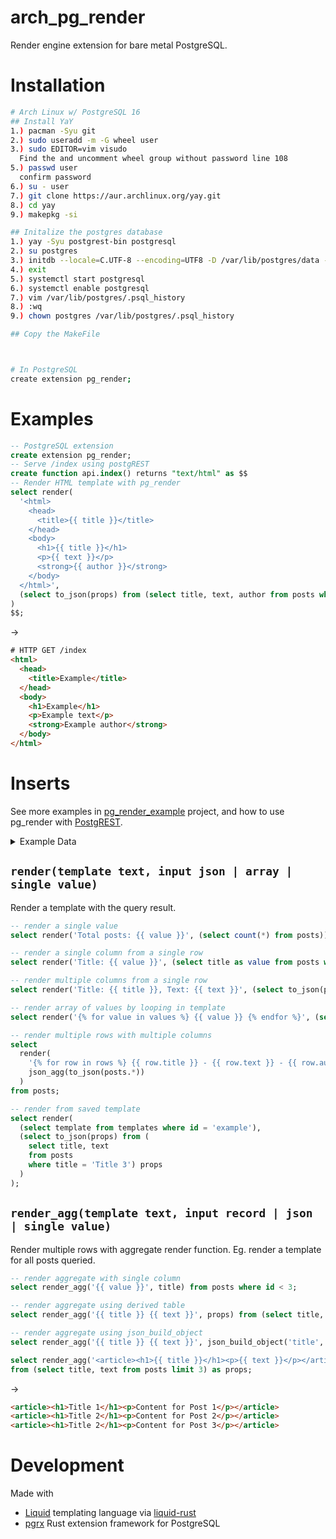 # arch_pg_render

Render engine extension for bare metal PostgreSQL.

# Installation

```bash
# Arch Linux w/ PostgreSQL 16
## Install YaY
1.) pacman -Syu git
2.) sudo useradd -m -G wheel user
3.) sudo EDITOR=vim visudo
  Find the and uncomment wheel group without password line 108
5.) passwd user
  confirm password
6.) su - user
7.) git clone https://aur.archlinux.org/yay.git
8.) cd yay
9.) makepkg -si

## Initalize the postgres database
1.) yay -Syu postgrest-bin postgresql
2.) su postgres
3.) initdb --locale=C.UTF-8 --encoding=UTF8 -D /var/lib/postgres/data --data-checksums
4.) exit
5.) systemctl start postgresql
6.) systemctl enable postgresql
7.) vim /var/lib/postgres/.psql_history
8.) :wq
9.) chown postgres /var/lib/postgres/.psql_history

## Copy the MakeFile



# In PostgreSQL
create extension pg_render;
```

# Examples

```sql
-- PostgreSQL extension
create extension pg_render;
-- Serve /index using postgREST
create function api.index() returns "text/html" as $$
-- Render HTML template with pg_render
select render(
  '<html>
    <head>
      <title>{{ title }}</title>
    </head>
    <body>
      <h1>{{ title }}</h1>
      <p>{{ text }}</p>
      <strong>{{ author }}</strong>
    </body>
  </html>',
  (select to_json(props) from (select title, text, author from posts where id = 1) props)
)
$$;
```

->

```html
# HTTP GET /index
<html>
  <head>
    <title>Example</title>
  </head>
  <body>
    <h1>Example</h1>
    <p>Example text</p>
    <strong>Example author</strong>
  </body>
</html>
```

# Inserts

See more examples in [pg_render_example](https://github.com/mkaski/pg_render_example/blob/master/sql/02_views.sql) project, and how to use pg_render with [PostgREST](https://postgrest.org).

<details>
<summary>Example Data</summary>

```sql
create table posts (id serial primary key, title text not null, text text not null, author text not null);
insert into posts (title, text, author) values
  ('Title 1', 'Example content 1', 'Author 1'),
  ('Title 2', 'Example content 2', 'Author 2'),
  ('Title 3', 'Example content 3', 'Author 3');

create table templates (id text primary key, template text not null);
insert into templates (id, template) values ('example', '<header>{{ title }}</header><article>{{ text }}</article>');
```

</details>

## `render(template text, input json | array | single value)`

Render a template with the query result.

```sql
-- render a single value
select render('Total posts: {{ value }}', (select count(*) from posts));

-- render a single column from a single row
select render('Title: {{ value }}', (select title as value from posts where id = 1));

-- render multiple columns from a single row
select render('Title: {{ title }}, Text: {{ text }}', (select to_json(props) from (select title, text from posts where id = 1) props));

-- render array of values by looping in template
select render('{% for value in values %} {{ value }} {% endfor %}', (select array(select title from posts)));

-- render multiple rows with multiple columns
select
  render(
    '{% for row in rows %} {{ row.title }} - {{ row.text }} - {{ row.author }} {% endfor %}',
    json_agg(to_json(posts.*))
  )
from posts;

-- render from saved template
select render(
  (select template from templates where id = 'example'),
  (select to_json(props) from (
    select title, text 
    from posts 
    where title = 'Title 3') props
  )
);
```

## `render_agg(template text, input record | json | single value)`

Render multiple rows with aggregate render function. Eg. render a template for all posts queried.


```sql
-- render aggregate with single column
select render_agg('{{ value }}', title) from posts where id < 3;

-- render aggregate using derived table
select render_agg('{{ title }} {{ text }}', props) from (select title, text from posts) as props;

-- render aggregate using json_build_object
select render_agg('{{ title }} {{ text }}', json_build_object('title', title, 'text', text)) from posts;
```

```sql
select render_agg('<article><h1>{{ title }}</h1><p>{{ text }}</p></article>', props)
from (select title, text from posts limit 3) as props;
```
->
```html
<article><h1>Title 1</h1><p>Content for Post 1</p></article>
<article><h1>Title 2</h1><p>Content for Post 2</p></article>
<article><h1>Title 2</h1><p>Content for Post 3</p></article>
```

# Development

Made with

- [Liquid](https://shopify.github.io/liquid/) templating language via [liquid-rust](https://github.com/cobalt-org/liquid-rust)
- [pgrx](https://github.com/pgcentralfoundation/pgrx) Rust extension framework for PostgreSQL
